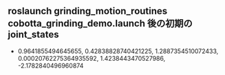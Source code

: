 ## roslaunch grinding_motion_routines cobotta_grinding_demo.launch 後の初期のjoint_states
- 0.9641855494645655, 0.42838828740421225, 1.2887354510072433, 0.00020762275364935592, 1.4238443470527986, -2.1782840496960874